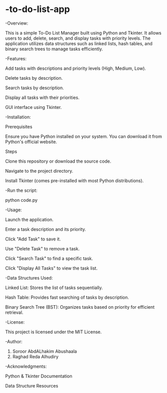 # -to-do-list-app

-Overview:

This is a simple To-Do List Manager built using Python and Tkinter. It allows users to add, delete, search, and display tasks with priority levels. The application utilizes data structures such as linked lists, hash tables, and binary search trees to manage tasks efficiently.

-Features:

Add tasks with descriptions and priority levels (High, Medium, Low).

Delete tasks by description.

Search tasks by description.

Display all tasks with their priorities.

GUI interface using Tkinter.

-Installation:

Prerequisites

Ensure you have Python installed on your system. You can download it from Python's official website.

Steps

Clone this repository or download the source code.

Navigate to the project directory.

Install Tkinter (comes pre-installed with most Python distributions).

-Run the script:

python code.py

-Usage:

Launch the application.

Enter a task description and its priority.

Click "Add Task" to save it.

Use "Delete Task" to remove a task.

Click "Search Task" to find a specific task.

Click "Display All Tasks" to view the task list.

-Data Structures Used:

Linked List: Stores the list of tasks sequentially.

Hash Table: Provides fast searching of tasks by description.

Binary Search Tree (BST): Organizes tasks based on priority for efficient retrieval.

-License:

This project is licensed under the MIT License.

-Author:

1) Soroor AbdALhakim Abushaala
2) Raghad Reda Alhudiry

-Acknowledgments:

Python & Tkinter Documentation

Data Structure Resources

